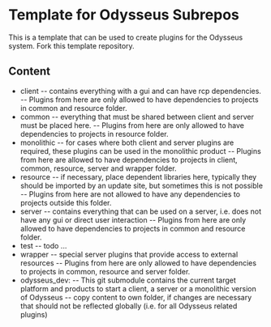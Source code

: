 # Template for Odysseus Subrepos

This is a template that can be used to create plugins for the Odysseus system. Fork this template repository.

Content
-------
- client 
-- contains everything with a gui and can have rcp dependencies. 
-- Plugins from here are only allowed to have dependencies to projects in common and resource folder.
- common 
-- everything that must be shared between client and server must be placed here. 
-- Plugins from here are only allowed to have dependencies to projects in resource folder.
- monolithic 
-- for cases where both client and server plugins are required, these plugins can be used in the monolithic product 
-- Plugins from here are allowed to have dependencies to projects in client, common, resource, server and wrapper folder.
- resource 
-- if necessary, place dependent libraries here, typically they should be imported by an update site, but sometimes this is not possible 
-- Plugins from here are not allowed to have any dependencies to projects outside this folder.
- server 
-- contains everything that can be used on a server, i.e. does not have any gui or direct user interaction 
-- Plugins from here are only allowed to have dependencies to projects in common and resource folder.
- test
-- todo ... 
- wrapper 
-- special server plugins that provide access to external resources 
-- Plugins from here are only allowed to have dependencies to projects in common, resource and server folder.  
- odysseus_dev:
-- This git submodule contains the current target platform and products to start a client, a server or a monolithic version of Odysseus
-- copy content to own folder, if changes are necessary that should not be reflected globally (i.e. for all Odysseus related plugins)

  

